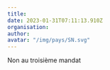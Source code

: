 ```yaml
---
title: 
date: 2023-01-31T07:11:13.910Z
organisation: 
author: 
avatar: "/img/pays/SN.svg"
---
```


Non au troisième mandat